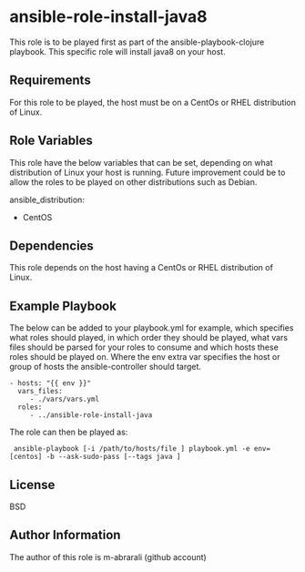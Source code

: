 ansible-role-install-java8
==========================

This role is to be played first as part of the ansible-playbook-clojure playbook. This specific role will install java8 on your host.

Requirements
------------

For this role to be played, the host must be on a CentOs or RHEL distribution of Linux.

Role Variables
--------------

This role have the below variables that can be set, depending on what distribution of Linux your host is running. Future improvement could be to allow the roles to be played on other distributions such as Debian.

ansible_distribution:
  - CentOS

Dependencies
------------

This role depends on the host having a CentOs or RHEL distribution of Linux.

Example Playbook
----------------

The below can be added to your playbook.yml for example, which specifies what roles should played, in which order they should be played, what vars files should be parsed for your roles to consume and which hosts these roles should be played on. Where the env extra var specifies the host or group of hosts the ansible-controller should target.

    - hosts: "{{ env }}"
      vars_files:
         - ./vars/vars.yml
      roles:
         - ../ansible-role-install-java

The role can then be played as:

     ansible-playbook [-i /path/to/hosts/file ] playbook.yml -e env=[centos] -b --ask-sudo-pass [--tags java ]

License
-------

BSD

Author Information
------------------

The author of this role is m-abrarali (github account)

